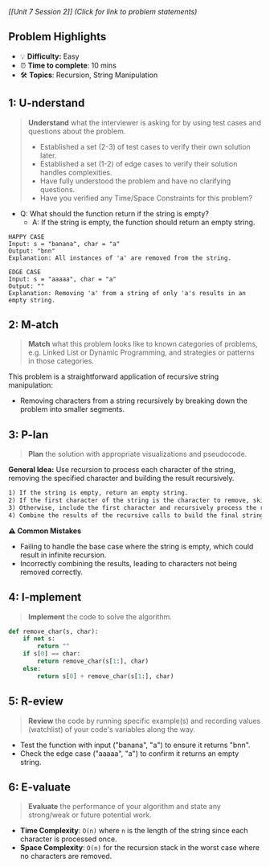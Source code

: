 *[[Unit 7 Session 2]] (Click for link to problem statements)*

## Problem Highlights

* 💡 **Difficulty:** Easy
* ⏰ **Time to complete**: 10 mins
* 🛠️ **Topics**: Recursion, String Manipulation
    
## 1: U-nderstand
 
> **Understand** what the interviewer is asking for by using test cases and questions about the problem.
> - Established a set (2-3) of test cases to verify their own solution later.
> - Established a set (1-2) of edge cases to verify their solution handles complexities.
> - Have fully understood the problem and have no clarifying questions.
> - Have you verified any Time/Space Constraints for this problem?

- Q: What should the function return if the string is empty?
  - A: If the string is empty, the function should return an empty string.

```
HAPPY CASE
Input: s = "banana", char = "a"
Output: "bnn"
Explanation: All instances of 'a' are removed from the string.

EDGE CASE
Input: s = "aaaaa", char = "a"
Output: ""
Explanation: Removing 'a' from a string of only 'a's results in an empty string.
```

## 2: M-atch

> **Match** what this problem looks like to known categories of problems, e.g. Linked List or Dynamic Programming, and strategies or patterns in those categories.

This problem is a straightforward application of recursive string manipulation:

- Removing characters from a string recursively by breaking down the problem into smaller segments.

## 3: P-lan

> **Plan** the solution with appropriate visualizations and pseudocode.

**General Idea:** Use recursion to process each character of the string, removing the specified character and building the result recursively.

```markdown
1) If the string is empty, return an empty string.
2) If the first character of the string is the character to remove, skip it and recursively process the rest of the string.
3) Otherwise, include the first character and recursively process the rest of the string.
4) Combine the results of the recursive calls to build the final string.
```

**⚠️ Common Mistakes**

- Failing to handle the base case where the string is empty, which could result in infinite recursion.
- Incorrectly combining the results, leading to characters not being removed correctly.

## 4: I-mplement

> **Implement** the code to solve the algorithm.

```python
def remove_char(s, char):
    if not s:
        return ""
    if s[0] == char:
        return remove_char(s[1:], char)
    else:
        return s[0] + remove_char(s[1:], char)
```

## 5: R-eview

> **Review** the code by running specific example(s) and recording values (watchlist) of your code's variables along the way.

- Test the function with input ("banana", "a") to ensure it returns "bnn".
- Check the edge case ("aaaaa", "a") to confirm it returns an empty string.

## 6: E-valuate

> **Evaluate** the performance of your algorithm and state any strong/weak or future potential work.

* **Time Complexity**: `O(n)` where `n` is the length of the string since each character is processed once.
* **Space Complexity**: `O(n)` for the recursion stack in the worst case where no characters are removed.
